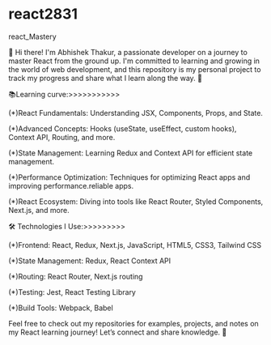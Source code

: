 # react2831
react_Mastery

👋 Hi there! I'm Abhishek Thakur, a passionate developer on a journey to master React from the ground up. I'm committed to learning and growing in the world of web development, and this repository is my personal project to track my progress and share what I learn along the way. 🚀

📚Learning curve:>>>>>>>>>>>

(*)React Fundamentals: Understanding JSX, Components, Props, and State.

(*)Advanced Concepts: Hooks (useState, useEffect, custom hooks), Context API, Routing, and more.

(*)State Management: Learning Redux and Context API for efficient state management.

(*)Performance Optimization: Techniques for optimizing React apps and improving performance.reliable apps.

(*)React Ecosystem: Diving into tools like React Router, Styled Components, Next.js, and more.

🛠️ Technologies I Use:>>>>>>>>>

(*)Frontend: React, Redux, Next.js, JavaScript, HTML5, CSS3, Tailwind CSS

(*)State Management: Redux, React Context API

(*)Routing: React Router, Next.js routing

(*)Testing: Jest, React Testing Library

(*)Build Tools: Webpack, Babel

Feel free to check out my repositories for examples, projects, and notes on my React learning journey! Let’s connect and share knowledge. 🌟


